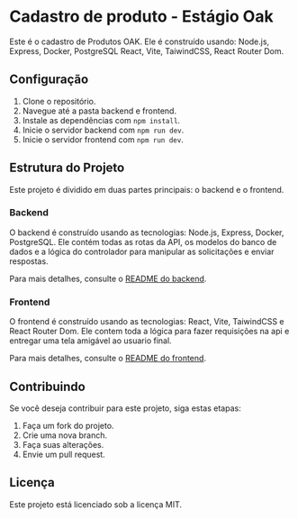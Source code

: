 # Cadastro de produto - Estágio Oak

Este é o cadastro de Produtos OAK. Ele é construído usando: Node.js, Express, Docker, PostgreSQL React, Vite, TaiwindCSS, React Router Dom.

## Configuração

1. Clone o repositório.
2. Navegue até a pasta backend e frontend.
3. Instale as dependências com `npm install`.
4. Inicie o servidor backend com `npm run dev`.
5. Inicie o servidor frontend com `npm run dev`.

## Estrutura do Projeto

Este projeto é dividido em duas partes principais: o backend e o frontend.

### Backend

O backend é construído usando as tecnologias: Node.js, Express, Docker, PostgreSQL. Ele contém todas as rotas da API, os modelos do banco de dados e a lógica do controlador para manipular as solicitações e enviar respostas.

Para mais detalhes, consulte o [README do backend](https://github.com/diegorogerssa/cadastro-de-produtos-estagio-OAK/blob/main/backend/readme.md).

### Frontend

O frontend é construído usando as tecnologias:  React, Vite, TaiwindCSS e React Router Dom. Ele contem toda a lógica para fazer requisições na api e entregar uma tela amigável ao usuario final.

Para mais detalhes, consulte o [README do frontend](https://github.com/diegorogerssa/cadastro-de-produtos-estagio-OAK/blob/main/frontend/README.md).

## Contribuindo

Se você deseja contribuir para este projeto, siga estas etapas:

1. Faça um fork do projeto.
2. Crie uma nova branch.
3. Faça suas alterações.
4. Envie um pull request.

## Licença

Este projeto está licenciado sob a licença MIT.

